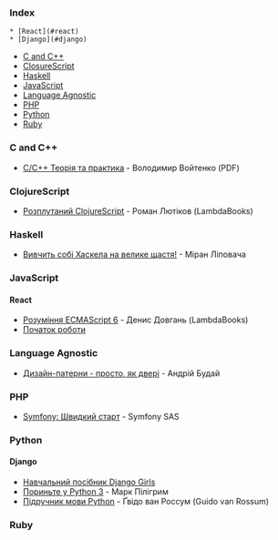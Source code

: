 ### Index

    * [React](#react)
    * [Django](#django)


* [C and C++](#c-and-cpp)
* [ClosureScript](#clojurescript)
* [Haskell](#haskell)
* [JavaScript](#javascript)
* [Language Agnostic](#language-agnostic)
* [PHP](#php)
* [Python](#python)
* [Ruby](#ruby)
### <a id="c-and-cpp"></a>C and C++



* [С/C++ Теорія та практика](https://shron1.chtyvo.org.ua/Voitenko_Volodymyr/C_Cpp_Teoriia_ta_praktyka.pdf) - Володимир Войтенко (PDF)
### ClojureScript



* [Розплутаний ClojureScript](https://lambdabooks.github.io/clojurescript-unraveled) - Роман Лютіков (LambdaBooks)
### Haskell



* [Вивчить собі Хаскела на велике щастя!](http://haskell.trygub.com) - Міран Ліповача
### JavaScript



#### React



* [Розуміння ECMAScript 6](http://understandinges6.denysdovhan.com) - Денис Довгань (LambdaBooks)
* [Початок роботи](https://uk.reactjs.org/docs/getting-started.html)
### Language Agnostic



* [Дизайн-патерни - просто, як двері](http://designpatterns.andriybuday.com) - Андрій Будай
### PHP



* [Symfony: Швидкий старт](https://symfony.com.ua/doc/current/quick_tour/index.html) - Symfony SAS
### Python



#### Django



* [Навчальний посібник Django Girls](https://tutorial.djangogirls.org/uk/)
* [Пориньте у Python 3](https://uk.wikibooks.org/wiki/Пориньте_у_Python_3) - Марк Пілігрим
* [Підручник мови Python](http://docs.linux.org.ua/%D0%9F%D1%80%D0%BE%D0%B3%D1%80%D0%B0%D0%BC%D1%83%D0%B2%D0%B0%D0%BD%D0%BD%D1%8F/Python/%D0%9F%D1%96%D0%B4%D1%80%D1%83%D1%87%D0%BD%D0%B8%D0%BA_%D0%BC%D0%BE%D0%B2%D0%B8_Python/) - Ґвідо ван Россум (Guido van Rossum)
### Ruby

